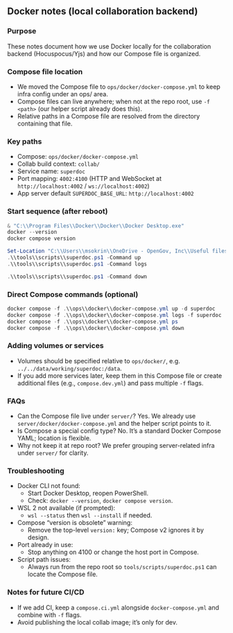## Docker notes (local collaboration backend)

### Purpose
These notes document how we use Docker locally for the collaboration backend (Hocuspocus/Yjs) and how our Compose file is organized.

### Compose file location
- We moved the Compose file to `ops/docker/docker-compose.yml` to keep infra config under an ops/ area.
- Compose files can live anywhere; when not at the repo root, use `-f <path>` (our helper script already does this).
- Relative paths in a Compose file are resolved from the directory containing that file.

### Key paths
- Compose: `ops/docker/docker-compose.yml`
- Collab build context: `collab/`
- Service name: `superdoc`
- Port mapping: `4002:4100` (HTTP and WebSocket at `http://localhost:4002` / `ws://localhost:4002`)
- App server default `SUPERDOC_BASE_URL`: `http://localhost:4002`

### Start sequence (after reboot)
```powershell
& "C:\\Program Files\\Docker\\Docker\\Docker Desktop.exe"
docker --version
docker compose version

Set-Location "C:\\Users\\msokrin\\OneDrive - OpenGov, Inc\\Useful files\\wordFTW"
.\\tools\\scripts\\superdoc.ps1 -Command up
.\\tools\\scripts\\superdoc.ps1 -Command logs

.\\tools\\scripts\\superdoc.ps1 -Command down
```

### Direct Compose commands (optional)
```powershell
docker compose -f .\\ops\\docker\\docker-compose.yml up -d superdoc
docker compose -f .\\ops\\docker\\docker-compose.yml logs -f superdoc
docker compose -f .\\ops\\docker\\docker-compose.yml ps
docker compose -f .\\ops\\docker\\docker-compose.yml down
```

### Adding volumes or services
- Volumes should be specified relative to `ops/docker/`, e.g. `../../data/working/superdoc:/data`.
- If you add more services later, keep them in this Compose file or create additional files (e.g., `compose.dev.yml`) and pass multiple `-f` flags.

### FAQs
- Can the Compose file live under `server/`? Yes. We already use `server/docker/docker-compose.yml` and the helper script points to it.
- Is Compose a special config type? No. It’s a standard Docker Compose YAML; location is flexible.
- Why not keep it at repo root? We prefer grouping server-related infra under `server/` for clarity.

### Troubleshooting
- Docker CLI not found:
  - Start Docker Desktop, reopen PowerShell.
  - Check: `docker --version`, `docker compose version`.
- WSL 2 not available (if prompted):
  - `wsl --status` then `wsl --install` if needed.
- Compose “version is obsolete” warning:
  - Remove the top-level `version:` key; Compose v2 ignores it by design.
- Port already in use:
  - Stop anything on 4100 or change the host port in Compose.
- Script path issues:
  - Always run from the repo root so `tools/scripts/superdoc.ps1` can locate the Compose file.

### Notes for future CI/CD
- If we add CI, keep a `compose.ci.yml` alongside `docker-compose.yml` and combine with `-f` flags.
- Avoid publishing the local collab image; it’s only for dev.


